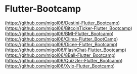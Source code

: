 # Flutter-Bootcamp

(https://github.com/migol06/Destini-Flutter_Bootcamp)
(https://github.com/migol06/BitcoinTicker-Flutter_Bootcamp)
(https://github.com/migol06/BMI-Flutter_Bootcamp)
(https://github.com/migol06/Clima-Flutter_BootCamp)
(https://github.com/migol06/Dicee-Flutter_Bootcamp)
(https://github.com/migol06/FlashChat-Flutter_Bootcamp)
(https://github.com/migol06/8Ball-Flutter_Bootcamp)
(https://github.com/migol06/Quizzler-Flutter_Bootcamp)
(https://github.com/migol06/Xylo-Flutter_Bootcamp)
